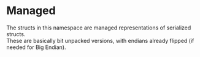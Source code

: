 ﻿# Managed

The structs in this namespace are managed representations of serialized structs.  
These are basically bit unpacked versions, with endians already flipped (if needed for Big Endian).  